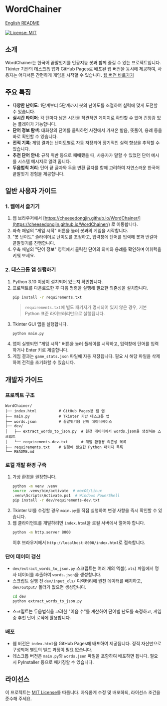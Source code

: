 # WordChainer

[English README](README.en.md)

[![License: MIT](https://img.shields.io/badge/License-MIT-yellow.svg)](LICENSE)

## 소개
WordChainer는 한국어 끝말잇기를 인공지능 봇과 함께 즐길 수 있는 프로젝트입니다. Tkinter 기반의 데스크톱 앱과 GitHub Pages로 배포된 웹 버전을 동시에 제공하여, 사용자는 어디서든 간편하게 게임을 시작할 수 있습니다. [웹 버전 바로가기](https://cheesedongjin.github.io/WordChainer/)

## 주요 특징
- **다양한 난이도**: 1단계부터 5단계까지 봇의 난이도를 조절하여 실력에 맞게 도전할 수 있습니다.
- **실시간 타이머**: 각 턴마다 남은 시간을 직관적인 게이지로 확인할 수 있어 긴장감 있는 플레이가 가능합니다.
- **단어 정보 탐색**: 대화창의 단어를 클릭하면 사전에서 가져온 발음, 뜻풀이, 용례 등을 바로 확인할 수 있습니다.
- **전적 기록**: 게임 결과는 난이도별로 자동 저장되어 장기적인 실력 향상을 추적할 수 있습니다.
- **추천 단어 안내**: 규칙 위반 등으로 패배했을 때, 사용자가 말할 수 있었던 단어 예시를 시스템 메시지로 알려 줍니다.
- **두음법칙 처리**: 단어 끝 글자와 두음 변환 글자를 함께 고려하여 자연스러운 한국어 끝말잇기 경험을 제공합니다.

## 일반 사용자 가이드

### 1. 웹에서 즐기기
1. 웹 브라우저에서 [https://cheesedongjin.github.io/WordChainer/](https://cheesedongjin.github.io/WordChainer/) 로 이동합니다.
2. 좌측 패널의 "게임 시작" 버튼을 눌러 봇과의 게임을 시작합니다.
3. "봇 난이도" 슬라이더로 난이도를 조정하고, 입력창에 단어를 입력해 봇과 번갈아 끝말잇기를 진행합니다.
4. 우측 패널의 "단어 정보" 영역에서 클릭한 단어의 의미와 용례를 확인하며 어휘력을 키워 보세요.

### 2. 데스크톱 앱 실행하기
1. Python 3.10 이상이 설치되어 있는지 확인합니다.
2. 프로젝트를 다운로드한 후 다음 명령을 실행해 필요한 의존성을 설치합니다.
   ```bash
   pip install -r requirements.txt
   ```
   > `requirements.txt`에 별도 패키지가 명시되어 있지 않은 경우, 기본 Python 표준 라이브러리만으로 실행됩니다.
3. Tkinter GUI 앱을 실행합니다.
   ```bash
   python main.py
   ```
4. 앱이 실행되면 "게임 시작" 버튼을 눌러 플레이를 시작하고, 입력창에 단어를 입력하거나 Enter 키로 제출합니다.
5. 게임 결과는 `game_stats.json` 파일에 자동 저장됩니다. 필요 시 해당 파일을 삭제하여 전적을 초기화할 수 있습니다.

## 개발자 가이드

### 프로젝트 구조
```
WordChainer/
├── index.html          # GitHub Pages용 웹 앱
├── main.py             # Tkinter 기반 데스크톱 앱
├── words.json          # 끝말잇기용 단어 데이터베이스
├── dev/
│   ├── extract_words_to_json.py  # 원천 데이터에서 words.json을 생성하는 스크립트
│   └── requirements-dev.txt      # 개발 환경용 의존성 목록
├── requirements.txt    # 실행에 필요한 Python 패키지 목록
└── README.md
```

### 로컬 개발 환경 구축
1. 가상 환경을 권장합니다.
   ```bash
   python -m venv .venv
   source .venv/bin/activate  # macOS/Linux
   .venv\Scripts\Activate.ps1  # Windows PowerShell
   pip install -r dev/requirements-dev.txt
   ```
2. Tkinter UI를 수정할 경우 `main.py`를 직접 실행하여 변경 사항을 즉시 확인할 수 있습니다.
3. 웹 클라이언트를 개발하려면 `index.html`을 로컬 서버에서 열어야 합니다.
   ```bash
   python -m http.server 8000
   ```
   이후 브라우저에서 `http://localhost:8000/index.html`로 접속합니다.

### 단어 데이터 갱신
- `dev/extract_words_to_json.py` 스크립트는 여러 개의 엑셀(`.xls`) 파일에서 명사 데이터를 추출하여 `words.json`을 생성합니다.
- 스크립트 실행 전 `dev/input_xls/` 디렉터리에 원천 데이터를 배치하고, `dev/output/` 폴더가 없으면 생성합니다.
  ```bash
  cd dev
  python extract_words_to_json.py
  ```
- 스크립트는 두음법칙을 고려한 "이음 수"를 계산하여 단어별 난도를 측정하고, 게임 중 추천 단어 로직에 활용합니다.

### 배포
- 웹 버전은 `index.html`을 GitHub Pages에 배포하여 제공됩니다. 정적 자산만으로 구성되어 별도의 빌드 과정이 필요 없습니다.
- 데스크톱 버전은 `main.py`와 `words.json` 파일을 포함하여 배포하면 됩니다. 필요 시 PyInstaller 등으로 패키징할 수 있습니다.

## 라이선스
이 프로젝트는 [MIT License](LICENSE)를 따릅니다. 자유롭게 수정 및 배포하되, 라이선스 조건을 준수해 주세요.
